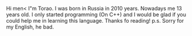 Hi men< I"m Torao.
I was born in Russia in 2010 years. Nowadays me 13 years old.
I only started programming (On C++) and I would be glad if you could help me in learning this language.
Thanks fo reading!
p.s. Sorry for my English, he bad.
